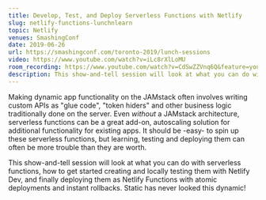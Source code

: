 ```yaml
---
title: Develop, Test, and Deploy Serverless Functions with Netlify
slug: netlify-functions-lunchnlearn
topic: Netlify
venues: SmashingConf
date: 2019-06-26
url: https://smashingconf.com/toronto-2019/lunch-sessions
video: https://www.youtube.com/watch?v=iLc8rXlLoMU
room_recording: https://www.youtube.com/watch?v=CdSwZZVnq6Q&feature=youtu.be
description: This show-and-tell session will look at what you can do with serverless functions, how to get started creating and locally testing them with Netlify Dev, and finally deploying them as Netlify Functions with atomic deployments and instant rollbacks.
---
```


Making dynamic app functionality on the JAMstack often involves writing custom APIs as "glue code", "token hiders" and other business logic traditionally done on the server. Even _without_ a JAMstack architecture, serverless functions can be a great add-on, autoscaling solution for additional functionality for existing apps. It should be -easy- to spin up these serverless functions, but learning, testing and deploying them can often be more trouble than they are worth.

This show-and-tell session will look at what you can do with serverless functions, how to get started creating and locally testing them with Netlify Dev, and finally deploying them as Netlify Functions with atomic deployments and instant rollbacks. Static has never looked this dynamic!
